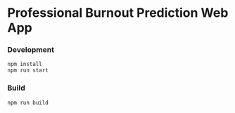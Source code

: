 # Professional Burnout Prediction Web App

### Development

```
npm install
npm run start
```

### Build

```
npm run build
```
